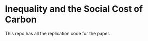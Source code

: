 Inequality and the Social Cost of Carbon
========================================

This repo has all the replication code for the paper.
